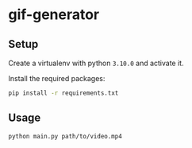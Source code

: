 # gif-generator

## Setup
Create a virtualenv with python `3.10.0` and activate it.

Install the required packages:
```sh
pip install -r requirements.txt
```

## Usage
```
python main.py path/to/video.mp4
```